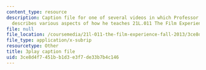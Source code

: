 ```yaml
---
content_type: resource
description: Caption file for one of several videos in which Professor David Thorburn
  describes various aspects of how he teaches 21L.011 The Film Experience.
file: null
file_location: /coursemedia/21l-011-the-film-experience-fall-2013/3ce8d4f7451bb1d3e3f7de33b7b4c146_gjnJf9jobb4.srt
file_type: application/x-subrip
resourcetype: Other
title: 3play caption file
uid: 3ce8d4f7-451b-b1d3-e3f7-de33b7b4c146
---
```

